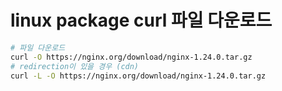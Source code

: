 # linux package curl 파일 다운로드

```sh
# 파일 다운로드
curl -O https://nginx.org/download/nginx-1.24.0.tar.gz
# redirection이 있을 경우 (cdn)
curl -L -O https://nginx.org/download/nginx-1.24.0.tar.gz
```
